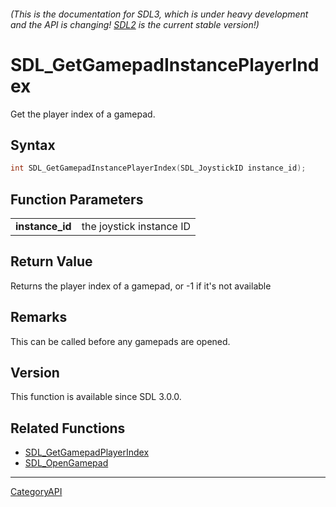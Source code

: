 ###### (This is the documentation for SDL3, which is under heavy development and the API is changing! [SDL2](https://wiki.libsdl.org/SDL2/) is the current stable version!)
# SDL_GetGamepadInstancePlayerIndex

Get the player index of a gamepad.

## Syntax

```c
int SDL_GetGamepadInstancePlayerIndex(SDL_JoystickID instance_id);

```

## Function Parameters

|                     |                          |
| ------------------- | ------------------------ |
| **instance_id**     | the joystick instance ID |

## Return Value

Returns the player index of a gamepad, or -1 if it's not available

## Remarks

This can be called before any gamepads are opened.

## Version

This function is available since SDL 3.0.0.

## Related Functions

* [SDL_GetGamepadPlayerIndex](SDL_GetGamepadPlayerIndex.md)
* [SDL_OpenGamepad](SDL_OpenGamepad.md)

----
[CategoryAPI](CategoryAPI.md)
